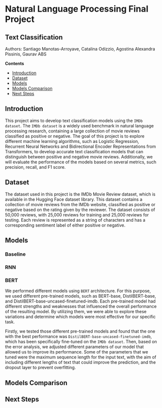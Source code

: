 # Natural Language Processing Final Project
## Text Classification
Authors: Santiago Manotas-Arroyave, Catalina Odizzio, Agostina Alexandra Pissinis, Gaurav ABS

**Contents**
- [Introduction](#introduction)
- [Dataset](#dataset)
- [Models](#models)
- [Models Comparison](#modelscomparison)
- [Next Steps](#nextsteps)

## Introduction
This project aims to develop text classification models using the `IMDb dataset`. The `IMDb dataset` is a widely used benchmark in natural language processing research, containing a large collection of movie reviews classified as positive or negative. The goal of this project is to explore different machine learning algorithms, such as Logistic Regression, Recurrent Neural Networks and Bidirectional Encoder Representations from Transformers, to develop accurate text classification models that can distinguish between positive and negative movie reviews. Additionally, we will evaluate the performance of the models based on several metrics, such precision, recall, and F1 score. 

## Dataset
The dataset used in this project is the IMDb Movie Review dataset, which is available in the Hugging Face dataset library. This dataset contains a collection of movie reviews from the IMDb website, classified as positive or negative based on the rating given by the reviewer. The dataset consists of 50,000 reviews, with 25,000 reviews for training and 25,000 reviews for testing. Each review is represented as a string of characters and has a corresponding sentiment label of either positive or negative.

## Models

### Baseline

### RNN

### BERT
We performed different models using `BERT` architecture. For this purpose, we used different pre-trained models, such as BERT-base, DistilBERT-base, and DistilBERT-base-uncased-finetuned-imdb. Each pre-trained model had different strengths and weaknesses that influenced the overall performance of the resulting model. By utilizing them, we were able to explore these variations and determine which models were most effective for our specific task. 

Firstly, we tested those different pre-trained models and found that the one with the best performance was `DistilBERT-base-uncased-finetuned-imdb`, which has been specifically fine-tuned on the `IMDb dataset`. Then, based on the error analysis, we adjusted different parameters of our model that allowed us to improve its performance. Some of the parameters that we tuned were the maximum sequence length for the input text, with the aim of including different lengths of text that could improve the prediction, and the dropout layer to prevent overfitting.


## Models Comparison


## Next Steps

